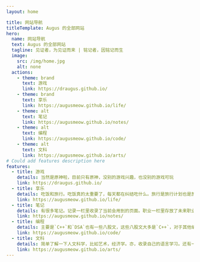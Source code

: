 ```yaml
---
layout: home

title: 网站导航
titleTemplate: Augus 的全部网站
hero:
  name: 网站导航
  text: Augus 的全部网站
  tagline: 见证者，为见证而来 | 铭记者，因铭记而生
  image:
    src: /img/home.jpg
    alt: none
  actions:
    - theme: brand
      text: 游戏
      link: https://draugus.github.io/
    - theme: brand
      text: 享乐
      link: https://augusmeow.github.io/life/   
    - theme: alt
      text: 笔记
      link: https://augusmeow.github.io/notes/
    - theme: alt
      text: 编程
      link: https://augusmeow.github.io/code/
    - theme: alt
      text: 文科
      link: https://augusmeow.github.io/arts/                     
# Could add features description here
features:
  - title: 游戏
    details: 当然是原神啦，目前只有原神，没别的游戏兴趣，也没别的游戏可玩
    link: https://draugus.github.io/
  - title: 享乐
    details: 吃饭和旅行。吃饭真的太重要了，每天都在纠结吃什么。旅行是旅行计划也是旅行记录
    link: https://augusmeow.github.io/life/   
  - title: 笔记
    details: 有很多笔记。记录一栏里收录了当前会用到的页面。职业一栏里存放了未来职业何去何从。未来分类里放了一堆杂项。存档里面放置历史文件。想法栏里是自己的一些想法。
    link: https://augusmeow.github.io/notes/
  - title: 编程
    details: 主要是`C++`和`DSA`也有一些八股文，这些八股文大多是`C++`，对于其他编程语言记录的较少，跟编程相关的笔记也收录在此。
    link: https://augusmeow.github.io/code/
  - title: 文科
    details: 简单了解一下人文科学，比如艺术，经济学。亦，收录自己的语言学习。还有一些散碎的历史啊。收录一些奇奇怪怪的文章，也许不奇怪。
    link: https://augusmeow.github.io/arts/   
---
```

